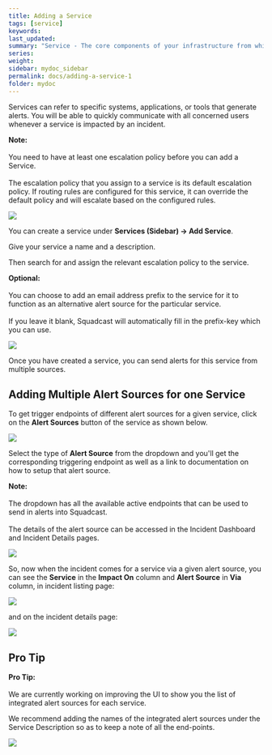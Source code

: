 ```yaml
---
title: Adding a Service
tags: [service]
keywords:
last_updated: 
summary: "Service - The core components of your infrastructure from which alerts are generated"
series:
weight:
sidebar: mydoc_sidebar
permalink: docs/adding-a-service-1
folder: mydoc
---
```


Services can refer to specific systems, applications, or tools that generate alerts. You will be able to quickly communicate with all concerned users whenever a service is impacted by an incident.

<div markdown="span" class="alert alert-info" role="alert">
    <i class="fa fa-info-circle"></i> 
    <b>Note:</b> 
    <br/><br/>You need to have at least one escalation policy before you can add a Service.
    <br/><br/>
    The escalation policy that you assign to a service is its default escalation policy. If routing rules are configured for this service, it can override the default policy and will escalate based on the configured rules.
</div>

![](images/adding_a_service_1.png)

You can create a service under **Services (Sidebar) → Add Service**.

Give your service a name and a description. 

Then search for and assign the relevant escalation policy to the service.

<div markdown="span" class="alert alert-warning" role="alert">
    <i class="fa fa-info-circle"></i> 
    <b>Optional:</b> 
    <br/><br/>You can choose to add an email address prefix to the service for it to function as an alternative alert source for the particular service. 
    <br/><br/>
    If you leave it blank, Squadcast will automatically fill in the prefix-key which you can use.
</div>

![](images/adding_a_service_2.png)

Once you have created a service, you can send alerts for this service from multiple sources.

## Adding Multiple Alert Sources for one Service

To get trigger endpoints of different alert sources for a given service, click on the **Alert Sources** button of the service as shown below.

![](images/adding_a_service_3.png)

Select the type of **Alert Source** from the dropdown and you'll get the corresponding triggering endpoint as well as a link to documentation on how to setup that alert source.

<div markdown="span" class="alert alert-info" role="alert">
    <i class="fa fa-info-circle"></i> 
    <b>Note:</b> 
    <br/><br/>The dropdown has all the available active endpoints that can be used to send in alerts into Squadcast.
    <br/><br/>
    The details of the alert source can be accessed in the Incident Dashboard and Incident Details pages.
</div>

![](images/adding_a_service_4.png)

So, now when the incident comes for a service via a given alert source, you can see the **Service** in the **Impact On** column and **Alert Source** in **Via** column, in incident listing page:

![](images/adding_a_service_5.png)

and on the incident details page: 

![](images/adding_a_service_6.png)

## Pro Tip

<div markdown="span" class="alert alert-success" role="alert">
    <i class="fa fa-check-square-o"></i> 
    <b>Pro Tip:</b> 
    <br/><br/>We are currently working on improving the UI to show you the list of integrated alert sources for each service.
</div>

We recommend adding the names of the integrated alert sources under the Service Description so as to keep a note of all the end-points. 

![](images/adding_a_service_7.png)